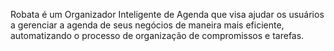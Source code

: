 Robata é um Organizador Inteligente de Agenda que visa ajudar os usuários a gerenciar a agenda de seus negócios de maneira mais eficiente, automatizando o processo de organização de compromissos e tarefas.
